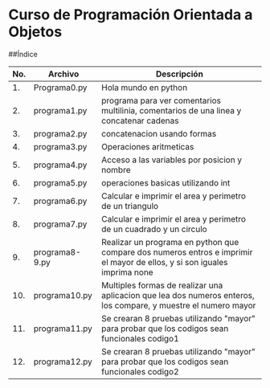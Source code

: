 # Curso de Programación Orientada a Objetos

##Índice

|No.|Archivo|Descripción|
|--|--|--|
|1.|Programa0.py|Hola mundo en python|
|2.|programa1.py|programa para ver comentarios multilinia, comentarios de una linea y concatenar cadenas|
|3.|programa2.py|concatenacion usando formas|
|4.|programa3.py|Operaciones aritmeticas 
|5.|programa4.py|Acceso a las variables por posicion y nombre|
|6.|programa5.py|operaciones basicas utilizando int|
|7.|programa6.py|Calcular e imprimir el area y perimetro de un triangulo|
|8.|programa7.py|Calcular e imprimir el area y perimetro de un cuadrado y un circulo|
|9.|programa8-9.py|Realizar un programa en python que compare dos numeros entros e imprimir el mayor de ellos, y si son iguales imprima none|
|10.|programa10.py|Multiples formas de realizar una aplicacion que lea dos numeros enteros, los compare, y muestre el numero mayor|
|11.|programa11.py|Se crearan 8 pruebas utilizando "mayor" para probar que los codigos sean funcionales codigo1|
|12.|programa12.py|Se crearan 8 pruebas utilizando "mayor" para probar que los codigos sean funcionales codigo2|